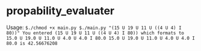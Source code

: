 # propability_evaluater

Usage:
      ```
      $./chmod +x main.py
      $./main.py "(15 U 19 U 11 U ((4 U 4) I 80))"
      You entered (15 U 19 U 11 U ((4 U 4) I 80)) which formats to 15.0 U 19.0 U 11.0 U 4.0 U 4.0 I 80.0
      15.0 U 19.0 U 11.0 U 4.0 U 4.0 I 80.0 is 42.56676208
      ```
